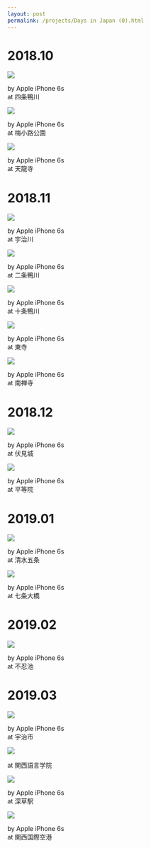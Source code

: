 ```yaml
---
layout: post
permalink: /projects/Days in Japan (0).html
---
```


# 2018.10

<div class="gallery">
    <div class="item">
        <img src="/assets/src/days-in-japan/2018-10-1.jpeg">
        <p>by Apple iPhone 6s<br>at 四条鴨川</p>
    </div>
    <div class="item">
        <img src="/assets/src/days-in-japan/2018-10-2.jpeg">
        <p>by Apple iPhone 6s<br>at 梅小路公園</p>
    </div>
    <div class="item">
        <img src="/assets/src/days-in-japan/2018-10-3.jpeg">
        <p>by Apple iPhone 6s<br>at 天龍寺</p>
    </div>
</div>

# 2018.11

<div class="gallery">
    <div class="item">
        <img src="/assets/src/days-in-japan/2018-11-1.jpeg">
        <p>by Apple iPhone 6s<br>at 宇治川</p>
    </div>
    <div class="item">
        <img src="/assets/src/days-in-japan/2018-11-2.jpeg">
        <p>by Apple iPhone 6s<br>at 二条鴨川</p>
    </div>
    <div class="item">
        <img src="/assets/src/days-in-japan/2018-11-3.jpeg">
        <p>by Apple iPhone 6s<br>at 十条鴨川</p>
    </div>
    <div class="item">
        <img src="/assets/src/days-in-japan/2018-11-4.jpeg">
        <p>by Apple iPhone 6s<br>at 東寺</p>
    </div>
    <div class="item">
        <img src="/assets/src/days-in-japan/2018-11-5.jpeg">
        <p>by Apple iPhone 6s<br>at 南禅寺</p>
    </div>
</div>

# 2018.12

<div class="gallery">
    <div class="item">
        <img src="/assets/src/days-in-japan/2018-12-1.jpeg">
        <p>by Apple iPhone 6s<br>at 伏見城</p>
    </div>
    <div class="item">
        <img src="/assets/src/days-in-japan/2018-12-2.jpeg">
        <p>by Apple iPhone 6s<br>at 平等院</p>
    </div>
</div>

# 2019.01

<div class="gallery">
    <div class="item">
        <img src="/assets/src/days-in-japan/2019-01-1.jpeg">
        <p>by Apple iPhone 6s<br>at 清水五条</p>
    </div>
    <div class="item">
        <img src="/assets/src/days-in-japan/2019-01-2.jpeg">
        <p>by Apple iPhone 6s<br>at 七条大橋</p>
    </div>
</div>

# 2019.02

<div class="gallery">
    <div class="item">
        <img src="/assets/src/days-in-japan/2019-02-1.jpeg">
        <p>by Apple iPhone 6s<br>at 不忍池</p>
    </div>
</div>

# 2019.03

<div class="gallery">
    <div class="item">
        <img src="/assets/src/days-in-japan/2019-03-1.jpeg">
        <p>by Apple iPhone 6s<br>at 宇治市</p>
    </div>
    <div class="item">
        <img src="/assets/src/days-in-japan/2019-03-2.jpeg">
        <p>at 関西語言学院</p>
    </div>
    <div class="item">
        <img src="/assets/src/days-in-japan/2019-03-3.jpeg">
        <p>by Apple iPhone 6s<br>at 深草駅</p>
    </div>
    <div class="item">
        <img src="/assets/src/days-in-japan/2019-03-4.jpeg">
        <p>by Apple iPhone 6s<br>at 関西国際空港</p>
    </div>
</div>
